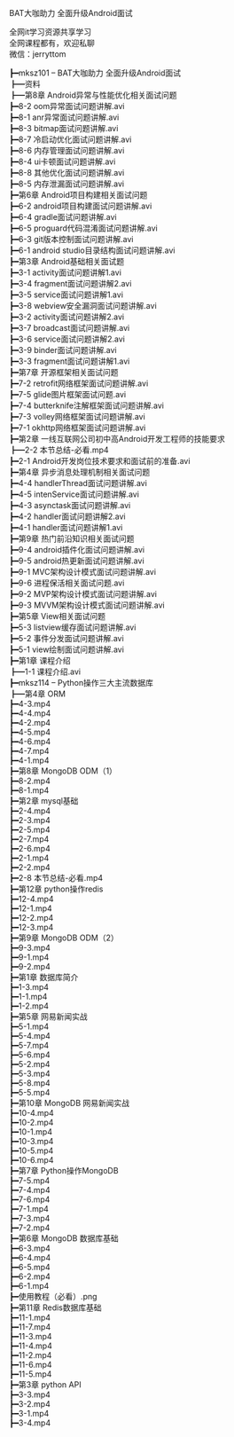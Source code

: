 BAT大咖助力 全面升级Android面试

全网it学习资源共享学习<br>全网课程都有，欢迎私聊<br>微信：jerryttom<br>

┣━mksz101 – BAT大咖助力 全面升级Android面试<br> ┣━资料<br> ┣━第8章 Android异常与性能优化相关面试问题<br> ┣━8-2 oom异常面试问题讲解.avi<br> ┣━8-1 anr异常面试问题讲解.avi<br> ┣━8-3 bitmap面试问题讲解.avi<br> ┣━8-7 冷启动优化面试问题讲解.avi<br> ┣━8-6 内存管理面试问题讲解.avi<br> ┣━8-4 ui卡顿面试问题讲解.avi<br> ┣━8-8 其他优化面试问题讲解.avi<br> ┣━8-5 内存泄漏面试问题讲解.avi<br> ┣━第6章 Android项目构建相关面试问题<br> ┣━6-2 android项目构建面试问题讲解.avi<br> ┣━6-4 gradle面试问题讲解.avi<br> ┣━6-5 proguard代码混淆面试问题讲解.avi<br> ┣━6-3 git版本控制面试问题讲解.avi<br> ┣━6-1 android studio目录结构面试问题讲解.avi<br> ┣━第3章 Android基础相关面试题<br> ┣━3-1 activity面试问题讲解1.avi<br> ┣━3-4 fragment面试问题讲解2.avi<br> ┣━3-5 service面试问题讲解1.avi<br> ┣━3-8 webview安全漏洞面试问题讲解.avi<br> ┣━3-2 activity面试问题讲解2.avi<br> ┣━3-7 broadcast面试问题讲解.avi<br> ┣━3-6 service面试问题讲解2.avi<br> ┣━3-9 binder面试问题讲解.avi<br> ┣━3-3 fragment面试问题讲解1.avi<br> ┣━第7章 开源框架相关面试问题<br> ┣━7-2 retrofit网络框架面试问题讲解.avi<br> ┣━7-5 glide图片框架面试问题.avi<br> ┣━7-4 butterknife注解框架面试问题讲解.avi<br> ┣━7-3 volley网络框架面试问题讲解.avi<br> ┣━7-1 okhttp网络框架面试问题讲解.avi<br> ┣━第2章 一线互联网公司初中高Android开发工程师的技能要求<br> ┣━2-2 本节总结-必看.mp4<br> ┣━2-1 Android开发岗位技术要求和面试前的准备.avi<br> ┣━第4章 异步消息处理机制相关面试问题<br> ┣━4-4 handlerThread面试问题讲解.avi<br> ┣━4-5 intenService面试问题讲解.avi<br> ┣━4-3 asynctask面试问题讲解.avi<br> ┣━4-2 handler面试问题讲解2.avi<br> ┣━4-1 handler面试问题讲解1.avi<br> ┣━第9章 热门前沿知识相关面试问题<br> ┣━9-4 android插件化面试问题讲解.avi<br> ┣━9-5 android热更新面试问题讲解.avi<br> ┣━9-1 MVC架构设计模式面试问题讲解.avi<br> ┣━9-6 进程保活相关面试问题.avi<br> ┣━9-2 MVP架构设计模式面试问题讲解.avi<br> ┣━9-3 MVVM架构设计模式面试问题讲解.avi<br> ┣━第5章 View相关面试问题<br> ┣━5-3 listview缓存面试问题讲解.avi<br> ┣━5-2 事件分发面试问题讲解.avi<br> ┣━5-1 view绘制面试问题讲解.avi<br> ┣━第1章 课程介绍<br> ┣━1-1 课程介绍.avi<br> ┣━mksz114 – Python操作三大主流数据库<br> ┣━第4章 ORM<br> ┣━4-3.mp4<br> ┣━4-4.mp4<br> ┣━4-2.mp4<br> ┣━4-5.mp4<br> ┣━4-6.mp4<br> ┣━4-7.mp4<br> ┣━4-1.mp4<br> ┣━第8章 MongoDB ODM（1）<br> ┣━8-2.mp4<br> ┣━8-1.mp4<br> ┣━第2章 mysql基础<br> ┣━2-4.mp4<br> ┣━2-3.mp4<br> ┣━2-5.mp4<br> ┣━2-7.mp4<br> ┣━2-6.mp4<br> ┣━2-1.mp4<br> ┣━2-2.mp4<br> ┣━2-8 本节总结-必看.mp4<br> ┣━第12章 python操作redis<br> ┣━12-4.mp4<br> ┣━12-1.mp4<br> ┣━12-2.mp4<br> ┣━12-3.mp4<br> ┣━第9章 MongoDB ODM（2）<br> ┣━9-3.mp4<br> ┣━9-1.mp4<br> ┣━9-2.mp4<br> ┣━第1章 数据库简介<br> ┣━1-3.mp4<br> ┣━1-1.mp4<br> ┣━1-2.mp4<br> ┣━第5章 网易新闻实战<br> ┣━5-1.mp4<br> ┣━5-4.mp4<br> ┣━5-7.mp4<br> ┣━5-6.mp4<br> ┣━5-2.mp4<br> ┣━5-3.mp4<br> ┣━5-8.mp4<br> ┣━5-5.mp4<br> ┣━第10章 MongoDB 网易新闻实战<br> ┣━10-4.mp4<br> ┣━10-2.mp4<br> ┣━10-1.mp4<br> ┣━10-3.mp4<br> ┣━10-5.mp4<br> ┣━10-6.mp4<br> ┣━第7章 Python操作MongoDB<br> ┣━7-5.mp4<br> ┣━7-4.mp4<br> ┣━7-6.mp4<br> ┣━7-1.mp4<br> ┣━7-3.mp4<br> ┣━7-2.mp4<br> ┣━第6章 MongoDB 数据库基础<br> ┣━6-3.mp4<br> ┣━6-4.mp4<br> ┣━6-5.mp4<br> ┣━6-2.mp4<br> ┣━6-1.mp4<br> ┣━使用教程（必看）.png<br> ┣━第11章 Redis数据库基础<br> ┣━11-1.mp4<br> ┣━11-7.mp4<br> ┣━11-3.mp4<br> ┣━11-4.mp4<br> ┣━11-2.mp4<br> ┣━11-6.mp4<br> ┣━11-5.mp4<br> ┣━第3章 python API<br> ┣━3-3.mp4<br> ┣━3-2.mp4<br> ┣━3-1.mp4<br> ┣━3-4.mp4